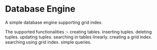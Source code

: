 
# Database Engine
A simple database engine supporting grid index.

The supported functionalities :-
creating tables.
inserting tuples.
deleting tuples.
updating tuples.
searching in tables linearly.
creating a grid  index.
searching using grid index.
simple queries.

